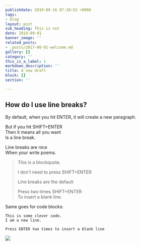 ```yaml
---
publishdate: 2019-09-16 07:30:53 +0000
tags:
- blog
layout: post
sub_heading: This is not
date: 2019-09-01
banner_image: ''
related_posts:
- _posts/2017-08-01-welcome.md
gallery: []
category: ''
this_is_a_label: 1
markdown_description: ''
title: A new draft
block: []
section: ''

---
```

## How do I use line breaks?

By default, when you hit ENTER, it will create a new paragraph.

But if you hit SHIFT+ENTER  
Then it means all you want  
Is a line break.

Line breaks are nice  
When your write poems.

> This is a blockquote.
>
> I don't need to press SHIFT+ENTER
>
> Line breaks are the default
>
> Press two times SHIFT+ENTER  
> To insert a blank line.

Same goes for code blocks:

    This is some clever code.
    I am a new line.
    
    Press ENTER two times to insert a blank line

![](https://i.imgur.com/ngltPdv.jpg)